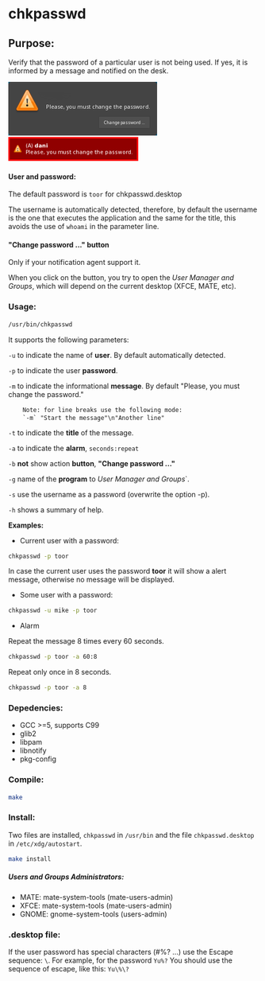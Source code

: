# chkpasswd

## Purpose:
Verify that the password of a particular user is not being used.
If yes, it is informed by a message and notified on the desk.

<img src="https://github.com/daltomi/chkpasswd/raw/master/screenshots/scr0.png"/>

<img src="https://github.com/daltomi/chkpasswd/raw/master/screenshots/scr1.png"/>

#### User and password:

The default password is `toor` for chkpasswd.desktop

The username is automatically detected, therefore, by default
the username is the one that executes the application and the same for
the title, this avoids the use of `whoami` in the parameter line.


#### "Change password ..." button

Only if your notification agent support it.

When you click on the button, you try to open the _User Manager and
Groups_, which will depend on the current desktop (XFCE, MATE, etc).

### Usage:

```bash
/usr/bin/chkpasswd
```

It supports the following parameters:

`-u`  to indicate the name of **user**. By default automatically detected.

`-p`  to indicate the user **password**.

`-m`  to indicate the informational **message**. By default "Please, you must change the password."

        Note: for line breaks use the following mode:
        `-m` "Start the message"\n"Another line"

`-t` to indicate the **title** of the message.

`-a` to indicate the **alarm**, `seconds:repeat`

`-b` **not** show action **button**, __"Change password ..."__

`-g` name of the **program** to _User Manager and Groups_`.

`-s` use the username as a password (overwrite the option -p).

`-h` shows a summary of help.


**Examples:**


- Current user with a password:

```bash
chkpasswd -p toor
```
In case the current user uses the password **toor** it will show a
alert message, otherwise no message will be displayed.



- Some user with a password:

```bash
chkpasswd -u mike -p toor
```


- Alarm

Repeat the message 8 times every 60 seconds.

```bash
chkpasswd -p toor -a 60:8
```

Repeat only once in 8 seconds.

```bash
chkpasswd -p toor -a 8
```


### Depedencies:

- GCC >=5, supports C99
- glib2
- libpam
- libnotify
- pkg-config

### Compile:

```bash
make
```

### Install:

Two files are installed, `chkpasswd` in `/usr/bin` and the file `chkpasswd.desktop` in
`/etc/xdg/autostart`.

```bash
make install
```


##### Users and Groups Administrators:
- MATE: mate-system-tools (mate-users-admin)
- XFCE: mate-system-tools (mate-users-admin)
- GNOME: gnome-system-tools (users-admin)


### .desktop file:
If the user password has special characters (#%? ...) use the
Escape sequence: `\`.
For example, for the password `Yu%?` You should use the sequence of
escape, like this: `Yu\%\?`


